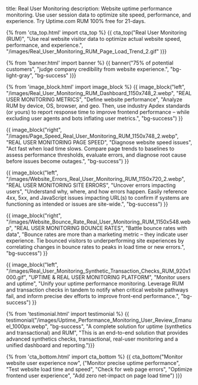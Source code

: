 title: Real User Monitoring
description: Website uptime performance monitoring. Use user session data to optimize site speed, performance, and experience. Try Uptime.com RUM 100% free for 21-days.

{% from 'cta_top.html' import cta_top %} 
{{ cta_top("Real User Monitoring (RUM)",
  "Use real website visitor data to optimize actual website speed, performance, and experience.",
  "/images/Real_User_Monitoring_RUM_Page_Load_Trend_2.gif"
)}}


{% from 'banner.html' import banner %} 
{{ banner("<span class='text-success'>75%</span> of potential customers",
  "judge company credibility from website experience.",
  "bg-light-gray",
  "bg-success"
)}}


{% from 'image_block.html' import image_block %}
{{ image_block("left", "/images/Real_User_Monitoring_RUM_Dashboard_1150x748_2.webp",
"REAL USER MONITORING METRICS",
"Define website performance",
"Analyze RUM by device, OS, browser, and geo. Then, use industry Apdex standards (or yours) to report response time to improve frontend performance – while excluding user agents and bots inflating user metrics.",
"bg-success") }}

{{ image_block("right", "/images/Page_Speed_Real_User_Monitoring_RUM_1150x748_2.webp",
"REAL USER MONITORING PAGE SPEED",
"Diagnose website speed issues",
"Act fast when load time slows. Compare page trends to baselines to assess performance thresholds, evaluate errors, and diagnose root cause before issues become outages.",
"bg-success") }}

{{ image_block("left", "/images/Website_Errors_Real_User_Monitoring_RUM_1150x720_2.webp",
"REAL USER MONITORING SITE ERRORS",
"Uncover errors impacting users",
"Understand why, where, and how errors happen. Easily reference 4xx, 5xx, and JavaScript issues impacting URL(s) to confirm if systems are functioning as intended or issues are site-wide.",
"bg-success") }}

{{ image_block("right", "/images/Website_Bounce_Rate_Real_User_Monitoring_RUM_1150x548.webp",
"REAL USER MONITORING BOUNCE RATES",
"Battle bounce rates with data",
"Bounce rates are more than a marketing metric – they indicate user experience. Tie bounced visitors to underperforming site experiences by correlating changes in bounce rates to peaks in load time or new errors.",
"bg-success") }}

{{ image_block("left", "/images/Real_User_Monitoring_Synthetic_Transaction_Checks_RUM_920x1000.gif",
"UPTIME & REAL USER MONITORING PLATFORM",
"Monitor users and uptime",
"Unify your uptime performance monitoring. Leverage RUM and transaction checks in tandem to notify when critical website pathways fail, and inform precise dev efforts to improve front-end performance.",
"bg-success") }}


{% from 'testimonial.html' import testimonial %}
{{ testimonial("/images/Uptime_Performance_Monitoring_User_Review_Emanuel_1000px.webp",
  "bg-success",
  "A complete solution for uptime (synthetics and transactional) and RUM",
  "This is an end-to-end solution that provides advanced synthetics checks, transactional, real-user monitoring and a unified dashboard and reporting.")}}


{% from 'cta_bottom.html' import cta_bottom %} 
{{ cta_bottom("Monitor website user experience now",
  ("Monitor precise uptime performance", 
  "Test website load time and speed",
  "Check for web page errors",
  "Optimize frontend user experience",
  "Add zero net-impact on page load time")
  )}}
